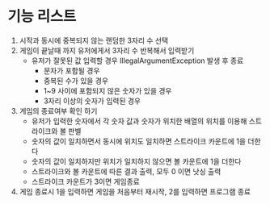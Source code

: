 # 기능 리스트
1. 시작과 동시에 중복되지 않는 랜덤한 3자리 수 선택
2. 게임이 끝날때 까지 유저에게서 3자리 수 반복해서 입력받기
   - 유저가 잘못된 값 입력할 경우 IllegalArgumentException 발생 후 종료
        - 문자가 포함될 경우
        - 중복된 수가 있을 경우
        - 1~9 사이에 포함되지 않은 숫자가 있을 경우
        - 3자리 이상의 숫자가 입력된 경우
3. 게임의 종료여부 확인 하기
   - 유저가 입력한 숫자에서 각 숫자 값과 숫자가 위치한 배열의 위치를 이용해 스트라이크와 볼 판별
   - 숫자의 값이 일치하면서 동시에 위치도 일치하면 스트라이크 카운트에 1을 더한다
   - 숫자의 값이 일치하지만 위치가 일치하지 않으면 볼 카운트에 1을 더한다
   - 스트라이크와 볼 카운트에 따른 결과 출력, 모두 0 이면 낫싱 출력
   - 스트라이크 카운트가 3이면 게임종료
4. 게임 종료시 1을 입력하면 게임을 처음부터 재시작, 2를 입력하면 프로그램 종료